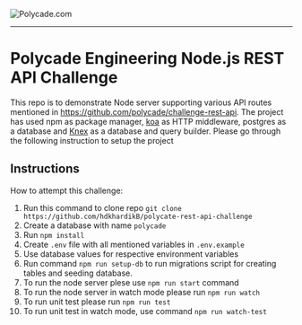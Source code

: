 ![Polycade.com](https://i.imgur.com/jcvsFKh.png)

---

# Polycade Engineering Node.js REST API Challenge

This repo is to demonstrate Node server supporting various API routes mentioned in https://github.com/polycade/challenge-rest-api. The project has used npm as package manager, [koa](https://www.npmjs.com/package/koa) as HTTP middleware, postgres as a database and [Knex](https://www.npmjs.com/package/knex) as a database and query builder. Please go through the following instruction to setup the project

## Instructions

How to attempt this challenge:

1) Run this command to clone repo `git clone https://github.com/hdkhardikB/polycate-rest-api-challenge`
2) Create a database with name `polycade`
3) Run `npm install`
4) Create `.env` file with all mentioned variables in `.env.example`
5) Use database values for respective environment variables
6) Run command `npm run setup-db` to run migrations script for creating tables and seeding database.
8) To run the node server plese use `npm run start` command
9) To run the node server in watch mode please run `npm run watch`
10) To run unit test please run `npm run test`
11) To run unit test in watch mode, use command `npm run watch-test`
